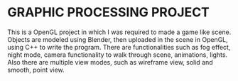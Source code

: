 # GRAPHIC PROCESSING PROJECT
This is a OpenGL project in which I was required to made a game like scene. Objects are modeled using Blender, then uploaded in the scene in OpenGL, using C++ to write the program. There are functionalities such as fog effect, night mode, camera functionality to walk through scene, animations, lights. Also there are multiple view modes, such as wireframe view, solid and smooth, point view.
